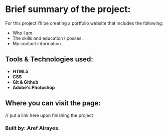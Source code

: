 # Brief summary of the project:
For this project I'll be creating a portfolio website that includes the following:
- Who I am.
- The skills and education I posses.
- My contact information.

## Tools & Technologies used:
- **HTML5**
- **CSS**
- **Git & Github**
- **Adobe's Photoshop**

## Where you can visit the page:
// put a link here upon finishing the project
### Built by: Aref Alrayes.
